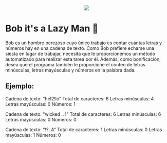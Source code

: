 <div align="center">
  <img src="https://media3.giphy.com/media/v1.Y2lkPTc5MGI3NjExOTdjdTkydjg1c3ZkeGk3NzIzd3c0b21ncTd6eGt4ZGNpcXdmbTZpcSZlcD12MV9pbnRlcm5hbF9naWZfYnlfaWQmY3Q9Zw/l41lUJ1YoZB1lHVPG/giphy.gif">
</div>

# Bob it's a Lazy Man 🥱
Bob es un hombre perezoso cuyo único trabajo es contar cuántas letras y números hay en una cadena de texto. 
Como Bob prefiere echarse una siesta en lugar de trabajar, necesita que le proporcionemos un método automatizado para realizar esta tarea por él. 
Además, como bonificación, desea que el programa también le proporcione el conteo de letras minúsculas, letras mayúsculas y números en la palabra dada.

## Ejemplo:
Cadena de texto: "hel2!lo"
  Total de caracteres: 6
  Letras minúsculas: 4
  Letras mayúsculas: 0
  Números: 1

Cadena de texto: "wicked .. !"
  Total de caracteres: 6
  Letras minúsculas: 6
  Letras mayúsculas: 0
  Números: 0

Cadena de texto: "!?..A"
  Total de caracteres: 1
  Letras minúsculas: 0
  Letras mayúsculas: 1
  Números: 0
